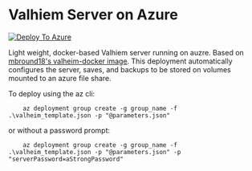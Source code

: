 # Valhiem Server on Azure
[![Deploy To Azure](https://aka.ms/deploytoazurebutton)](https://portal.azure.com/#create/Microsoft.Template/uri/https%3A%2F%2Fraw.githubusercontent.com%2Fbmwaechter%2Fvalheim-azure%2Fmain%2Fvalheim_template.json)


Light weight, docker-based Valhiem server running on auzre.  Based on [mbround18's valheim-docker image](https://github.com/mbround18/valheim-docker).  This deployment automatically configures the server, saves, and backups to be stored on volumes mounted to an azure file share.

To deploy using the az cli:

```
    az deployment group create -g group_name -f .\valheim_template.json -p "@parameters.json"
```

or without a password prompt:

```
    az deployment group create -g group_name -f .\valheim_template.json -p "@parameters.json" -p "serverPassword=aStrongPassword"
```
